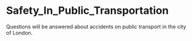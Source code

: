 # Safety_In_Public_Transportation
Questions will be answered about accidents on public transport in the city of London.
